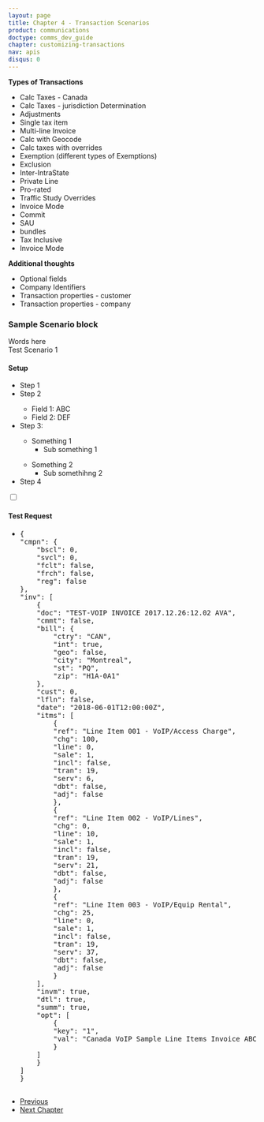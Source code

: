 ```yaml
---
layout: page
title: Chapter 4 - Transaction Scenarios
product: communications
doctype: comms_dev_guide
chapter: customizing-transactions
nav: apis
disqus: 0
---
```


<b>Types of Transactions</b>
<ul class="dev-guide-list">
    <li>Calc Taxes - Canada</li>
    <li>Calc Taxes - jurisdiction Determination</li>
    <li>Adjustments</li>
    <li>Single tax item</li>
    <li>Multi-line Invoice</li>
    <li>Calc with Geocode</li>
    <li>Calc taxes with overrides</li>
    <li>Exemption (different types of Exemptions)</li>
    <li>Exclusion</li>
    <li>Inter-IntraState</li>
    <li>Private Line</li>
    <li>Pro-rated</li>
    <li>Traffic Study Overrides</li>
    <li>Invoice Mode</li>
    <li>Commit</li>
    <li>SAU</li>
    <li>bundles</li>
    <li>Tax Inclusive</li>
    <li>Invoice Mode</li>
</ul>

<b>Additional thoughts</b>
<ul class="dev-guide-list">
    <li>Optional fields</li>
    <li>Company Identifiers</li>
    <li>Transaction properties - customer</li>
    <li>Transaction properties - company</li>
</ul>

<h3>Sample Scenario block</h3>
Words here

<div class="dev-guide-test" id="test1">
    <div class="dev-guide-test-heading">Test Scenario 1</div>
    <div class="dev-guide-test-content">
        <h4>Setup</h4>
        <ul class="dev-guide-list">
            <li>Step 1</li>
            <li>Step 2</li>
                <ul class="dev-guide-list">
                    <li>Field 1: ABC</li>
                    <li>Field 2: DEF</li>
                </ul>
            <li>Step 3:</li>
                <ul class="dev-guide-list">
                    <li>Something 1
                        <ul class="dev-guide-list">
                            <li>Sub something 1</li>
                        </ul>
                    </li>
                </ul>
                <ul class="dev-guide-list">
                    <li>Something 2
                        <ul class="dev-guide-list">
                            <li>Sub somethihng 2</li>
                        </ul>
                    </li>
                </ul>
            <li>Step 4</li>  
       </ul>

<div class="dev-guide-dropdown">
    <input id="checkbox_toggle1" type="checkbox" />
    <i id="icon-up" class="glyphicon glyphicon-chevron-down"></i><i id="icon-down" class="glyphicon glyphicon-chevron-right"></i>
    <label for="checkbox_toggle1"><h4>Test Request</h4></label>
    <ul class="dev-guide-dropdown-content">
        <li> 
            <pre>
{
"cmpn": {
    "bscl": 0,
    "svcl": 0,
    "fclt": false,
    "frch": false,
    "reg": false
},
"inv": [
    {
    "doc": "TEST-VOIP INVOICE 2017.12.26:12.02 AVA",
    "cmmt": false,
    "bill": {
        "ctry": "CAN",
        "int": true,
        "geo": false,
        "city": "Montreal",
        "st": "PQ",
        "zip": "H1A-0A1"
    },
    "cust": 0,
    "lfln": false,
    "date": "2018-06-01T12:00:00Z",
    "itms": [
        {
        "ref": "Line Item 001 - VoIP/Access Charge",
        "chg": 100,
        "line": 0,
        "sale": 1,
        "incl": false,
        "tran": 19,
        "serv": 6,
        "dbt": false,
        "adj": false
        },
        {
        "ref": "Line Item 002 - VoIP/Lines",
        "chg": 0,
        "line": 10,
        "sale": 1,
        "incl": false,
        "tran": 19,
        "serv": 21,
        "dbt": false,
        "adj": false
        },
        {
        "ref": "Line Item 003 - VoIP/Equip Rental",
        "chg": 25,
        "line": 0,
        "sale": 1,
        "incl": false,
        "tran": 19,
        "serv": 37,
        "dbt": false,
        "adj": false
        }
    ],
    "invm": true,
    "dtl": true,
    "summ": true,
    "opt": [
        {
        "key": "1",
        "val": "Canada VoIP Sample Line Items Invoice ABC-ZZZ"
        }
    ]
    }
]
}
            </pre>
        </li>
    </ul>
</div>
</div>
</div>


<ul class="pager">
  <li class="previous"><a href="/communications/dev-guide/customizing-transactions/customization-files/"><i class="glyphicon glyphicon-chevron-left"></i>Previous</a></li>
  <li class="next"><a href="/communications/dev-guide/reference/">Next Chapter<i class="glyphicon glyphicon-chevron-right"></i></a></li>
</ul>